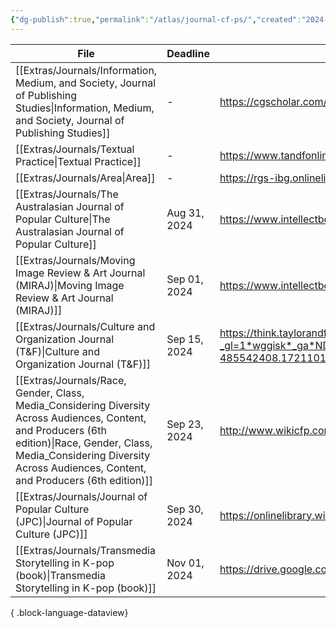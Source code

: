 ```yaml
---
{"dg-publish":true,"permalink":"/atlas/journal-cf-ps/","created":"2024-07-16T15:28:39.000+08:00","updated":"2024-07-23T10:47:14.000+08:00"}
---
```



| File                                                                                                                                                                                                                                    | Deadline     | URL                                                                                                                                                                                                                                                                                                                                                                              |
| --------------------------------------------------------------------------------------------------------------------------------------------------------------------------------------------------------------------------------------- | ------------ | -------------------------------------------------------------------------------------------------------------------------------------------------------------------------------------------------------------------------------------------------------------------------------------------------------------------------------------------------------------------------------- |
| [[Extras/Journals/Information, Medium, and Society, Journal of Publishing Studies\|Information, Medium, and Society, Journal of Publishing Studies]]                                                                                 | \-           | https://cgscholar.com/bookstore/cgrn/189/480                                                                                                                                                                                                                                                                                                                                     |
| [[Extras/Journals/Textual Practice\|Textual Practice]]                                                                                                                                                                               | \-           | https://www.tandfonline.com/journals/rtpr20                                                                                                                                                                                                                                                                                                                                      |
| [[Extras/Journals/Area\|Area]]                                                                                                                                                                                                       | \-           | https://rgs-ibg.onlinelibrary.wiley.com/journal/14754762                                                                                                                                                                                                                                                                                                                         |
| [[Extras/Journals/The Australasian Journal of Popular Culture\|The Australasian Journal of Popular Culture]]                                                                                                                         | Aug 31, 2024 | https://www.intellectbooks.com/the-australasian-journal-of-popular-culture                                                                                                                                                                                                                                                                                                       |
| [[Extras/Journals/Moving Image Review & Art Journal (MIRAJ)\|Moving Image Review & Art Journal (MIRAJ)]]                                                                                                                             | Sep 01, 2024 | https://www.intellectbooks.com/miraj-the-moving-image-review-art-journal#call-for-papers                                                                                                                                                                                                                                                                                         |
| [[Extras/Journals/Culture and Organization Journal (T&F)\|Culture and Organization Journal (T&F)]]                                                                                                                                   | Sep 15, 2024 | https://think.taylorandfrancis.com/special_issues/good-bad-ugly-representation-leadership-popular-culture/?_gl=1*wggisk*_ga*NDg1NTQyNDA4LjE3MjExMDEzNDc.*_ga_P72E44E6LY*MTcyMTExMjE3NC4xLjAuMTcyMTExMjE4NC4wLjAuMA..*_gcl_au*MjA0MzU5MzU0My4xNzIxMTAxNTM4*_ga_0HYE8YG0M6*MTcyMTEwMTM0Ni4xLjEuMTcyMTExMjIxMS4xNS4wLjA.&_ga=2.235871046.639862246.1721101348-485542408.1721101347/ |
| [[Extras/Journals/Race, Gender, Class, Media_Considering Diversity Across Audiences, Content, and Producers (6th edition)\|Race, Gender, Class, Media_Considering Diversity Across Audiences, Content, and Producers (6th edition)]] | Sep 23, 2024 | http://www.wikicfp.com/cfp/servlet/event.showcfp?eventid=181527&copyownerid=188185                                                                                                                                                                                                                                                                                               |
| [[Extras/Journals/Journal of Popular Culture (JPC)\|Journal of Popular Culture (JPC)]]                                                                                                                                               | Sep 30, 2024 | https://onlinelibrary.wiley.com/journal/15405931                                                                                                                                                                                                                                                                                                                                 |
| [[Extras/Journals/Transmedia Storytelling in K-pop (book)\|Transmedia Storytelling in K-pop (book)]]                                                                                                                                 | Nov 01, 2024 | https://drive.google.com/file/d/1vkJweIlNFdvveJC0WtYqzKxXi1fMFw1G/view                                                                                                                                                                                                                                                                                                           |

{ .block-language-dataview}

